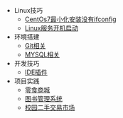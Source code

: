 * Linux技巧
    * [CentOs7最小化安装没有ifconfig](md/linuxjq/CentOs7最小化安装没有ifconfig.md)
    * [Linux服务开机启动](md/linuxjq/Linux下组件自启动相关步骤.md)
* 环境搭建
    * [Git相关](md/hjdj/Git相关.md)
    * [MYSQL相关](md/hjdj/MYSQL相关.md)
* 开发技巧
    * [IDE插件](md/kfjq/插件相关.md)
* 项目实践
    * [零食商城](md/xmsj/零食商城.md)
    * [图书管理系统](md/xmsj/图书管理系统.md)
    * [校园二手交易市场](md/xmsj/校园二手交易市场.md)

